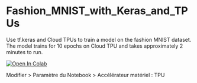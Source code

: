 # Fashion_MNIST_with_Keras_and_TPUs
Use tf.keras and Cloud TPUs to train a model on the fashion MNIST dataset. 
The model trains for 10 epochs on Cloud TPU and takes approximately 2 minutes to run.


[![Open In Colab](https://colab.research.google.com/assets/colab-badge.svg)](https://colab.research.google.com/drive/1PHgrze9q5XrF511FJ97mb_ktoQ9M0lMk#scrollTo=1jyl-5lGqFsE)

Modifier > Paramètre du Notebook > Accélérateur matériel : TPU
